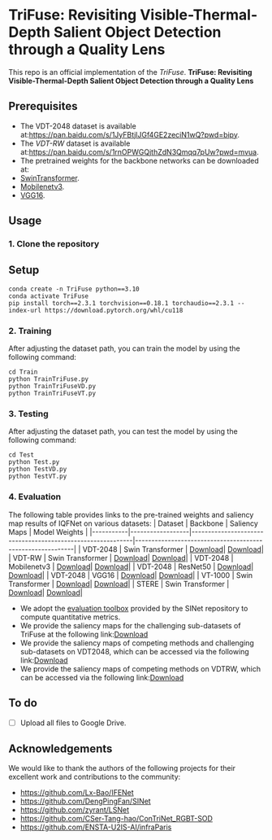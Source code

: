 # TriFuse: Revisiting Visible-Thermal-Depth Salient Object Detection through a Quality Lens

This repo is an official implementation of the *TriFuse*.
**TriFuse: Revisiting Visible-Thermal-Depth Salient Object Detection through a Quality Lens**

## Prerequisites
- The VDT-2048 dataset is available at:https://pan.baidu.com/s/1JyFBtjlJGf4GE2zeciN1wQ?pwd=bipy.
- The *VDT-RW* dataset is available at:https://pan.baidu.com/s/1rnOPWGQjthZdN3Qmqq7pUw?pwd=mvua.
- The pretrained weights for the backbone networks can be downloaded at:
-  [SwinTransformer](https://pan.baidu.com/s/1lRKC_caVWzVuJwvVfsCWYg?pwd=3hj7).
-  [Mobilenetv3](https://pan.baidu.com/s/1PDAgND6AxwZHUFlkx2KOTg?pwd=a4c8).
-  [VGG16](https://pan.baidu.com/s/1QA7IPUp2su2a9QXYiB4GBg?pwd=46ts).

## Usage

### 1. Clone the repository
## Setup
```
conda create -n TriFuse python==3.10
conda activate TriFuse
pip install torch==2.3.1 torchvision==0.18.1 torchaudio==2.3.1 --index-url https://download.pytorch.org/whl/cu118
```
### 2. Training
After adjusting the dataset path, you can train the model by using the following command:
```
cd Train
python TrainTriFuse.py
python TrainTriFuseVD.py
python TrainTriFuseVT.py
```

### 3. Testing
After adjusting the dataset path, you can test the model by using the following command:
```
cd Test
python Test.py
python TestVD.py
python TestVT.py
```

### 4. Evaluation
The following table provides links to the pre-trained weights and saliency map results of IQFNet on various datasets:
| Dataset   | Backbone         | Saliency Maps                                             | Model Weights                                             |
|-----------|------------------|------------------------------------------------------------|-----------------------------------------------------------|
| VDT-2048  | Swin Transformer | [Download](https://pan.baidu.com/s/1BPfIGuORWIFPvaljxTNxNA?pwd=bydf)| [Download](https://pan.baidu.com/s/1FlwS9pdcuVLw13ispbhlWA?pwd=a2nr)|
| VDT-RW    | Swin Transformer | [Download](https://pan.baidu.com/s/1STXaAxphKCH8clVbfyt8GQ?pwd=9jee)| [Download](https://pan.baidu.com/s/1n9zDe5OityRFuQhMke4hIg?pwd=setk)|
| VDT-2048  | Mobilenetv3 | [Download](https://pan.baidu.com/s/1BPfIGuORWIFPvaljxTNxNA?pwd=bydf)| [Download](https://pan.baidu.com/s/1JLRsZVvmi4lIlT4cEfbKdA?pwd=ax8x)|
| VDT-2048  | ResNet50 | [Download](https://pan.baidu.com/s/1BPfIGuORWIFPvaljxTNxNA?pwd=bydf)| [Download](https://pan.baidu.com/s/12vXLlNKhsgMa1DiLbHmtoA?pwd=e5ur)|
| VDT-2048  | VGG16 | [Download](https://pan.baidu.com/s/1BPfIGuORWIFPvaljxTNxNA?pwd=bydf)| [Download](https://pan.baidu.com/s/1ca69iRIYO5Y0cxvWHNqKZA?pwd=hx34)|
| VT-1000   | Swin Transformer | [Download](https://pan.baidu.com/s/1rPHZJ1ijpdE6KBLj5jbqrw?pwd=jus4)| [Download](https://pan.baidu.com/s/1yYxmMceL_-WPBJXHGcPBYA?pwd=i39u)|
| STERE     | Swin Transformer | [Download](https://pan.baidu.com/s/19zmjO9ttny450DI3VEzX7Q?pwd=qkuv)| [Download](https://pan.baidu.com/s/1GLqzzNCZvQgVJDr2Jymw2w?pwd=mbir)|


- We adopt the [evaluation toolbox](https://github.com/DengPingFan/SINet) provided by the SINet repository to compute quantitative metrics. 
- We provide the saliency maps for the challenging sub-datasets of TriFuse at the following link:[Download](https://pan.baidu.com/s/1uGtB9cu89eTaHmRZbHBuGw?pwd=bra7)
- We provide the saliency maps of competing methods and challenging sub-datasets on VDT2048, which can be accessed via the following link:[Download](https://pan.baidu.com/s/19-waBKdIR0fFYrNQS3J86g?pwd=usqg)
- We provide the saliency maps of competing methods on VDTRW, which can be accessed via the following link:[Download](https://pan.baidu.com/s/1STXaAxphKCH8clVbfyt8GQ?pwd=9jee)

## To do
- [ ] Upload all files to Google Drive.

## Acknowledgements
We would like to thank the authors of the following projects for their excellent work and contributions to the community:
- https://github.com/Lx-Bao/IFENet  
- https://github.com/DengPingFan/SINet  
- https://github.com/zyrant/LSNet  
- https://github.com/CSer-Tang-hao/ConTriNet_RGBT-SOD  
- https://github.com/ENSTA-U2IS-AI/infraParis

